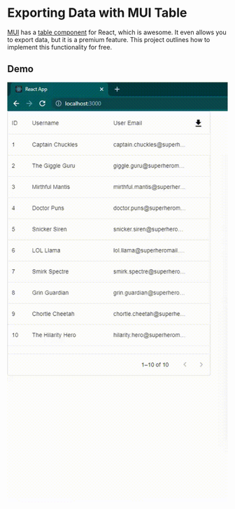 # Exporting Data with MUI Table 

[MUI](https://mui.com) has a [table component](https://mui.com/x/react-data-grid/) for React, which is awesome. It even allows you to export data, but it is a premium feature. This project outlines how to implement this functionality for free.

## Demo
![me](https://github.com/fs1g17/mui-table-export-data/blob/main/demo.gif)
